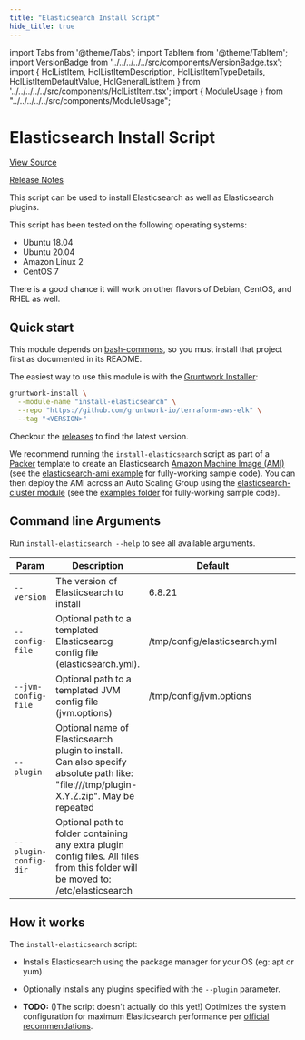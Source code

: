 ```yaml
---
title: "Elasticsearch Install Script"
hide_title: true
---
```


import Tabs from '@theme/Tabs';
import TabItem from '@theme/TabItem';
import VersionBadge from '../../../../../src/components/VersionBadge.tsx';
import { HclListItem, HclListItemDescription, HclListItemTypeDetails, HclListItemDefaultValue, HclGeneralListItem } from '../../../../../src/components/HclListItem.tsx';
import { ModuleUsage } from "../../../../../src/components/ModuleUsage";

<VersionBadge repoTitle="ELK AWS Module" version="0.11.1" lastModifiedVersion="0.11.1"/>

# Elasticsearch Install Script

<a href="https://github.com/gruntwork-io/terraform-aws-elk/tree/master/modules/install-elasticsearch" className="link-button" title="View the source code for this module in GitHub.">View Source</a>

<a href="https://github.com/gruntwork-io/terraform-aws-elk/releases/tag/v0.11.1" className="link-button" title="Release notes for only versions which impacted this module.">Release Notes</a>

This script can be used to install Elasticsearch as well as Elasticsearch plugins.

This script has been tested on the following operating systems:

*   Ubuntu 18.04
*   Ubuntu 20.04
*   Amazon Linux 2
*   CentOS 7

There is a good chance it will work on other flavors of Debian, CentOS, and RHEL as well.

## Quick start

This module depends on [bash-commons](https://github.com/gruntwork-io/bash-commons), so you must install that project
first as documented in its README.

The easiest way to use this module is with the [Gruntwork Installer](https://github.com/gruntwork-io/gruntwork-installer):

```bash
gruntwork-install \
  --module-name "install-elasticsearch" \
  --repo "https://github.com/gruntwork-io/terraform-aws-elk" \
  --tag "<VERSION>"
```

Checkout the [releases](https://github.com/gruntwork-io/terraform-aws-elk/releases) to find the latest version.

We recommend running the `install-elasticsearch` script as part of a [Packer](https://www.packer.io/) template to
create an Elasticsearch [Amazon Machine Image (AMI)](http://docs.aws.amazon.com/AWSEC2/latest/UserGuide/AMIs.html) (see
the [elasticsearch-ami example](https://github.com/gruntwork-io/terraform-aws-elk/tree/master/examples/elk-amis/elasticsearch) for fully-working sample code). You can then deploy the AMI across an Auto Scaling Group using the [elasticsearch-cluster module](https://github.com/gruntwork-io/terraform-aws-elk/tree/master/modules/elasticsearch-cluster) (see the
[examples folder](https://github.com/gruntwork-io/terraform-aws-elk/tree/master/examples) for fully-working sample code).

## Command line Arguments

Run `install-elasticsearch --help` to see all available arguments.

| Param                 | Description                                                                                                                              | Default                       |   |   |
|-----------------------|------------------------------------------------------------------------------------------------------------------------------------------|-------------------------------|---|---|
| `--version`           | The version of Elasticsearch to install                                                                                                  | 6.8.21                        |   |   |
| `--config-file`       | Optional path to a templated Elasticsearcg config file (elasticsearch.yml).                                                              | /tmp/config/elasticsearch.yml |   |   |
| `--jvm-config-file`   | Optional path to a templated JVM config file (jvm.options)                                                                               | /tmp/config/jvm.options       |   |   |
| `--plugin`            | Optional name of Elasticsearch plugin to install. Can also specify absolute path like: "file:///tmp/plugin-X.Y.Z.zip". May be repeated |                               |   |   |
| `--plugin-config-dir` | Optional path to folder containing any extra plugin config files.  All files from this folder will be moved to: /etc/elasticsearch       |                               |   |   |

## How it works

The `install-elasticsearch` script:

*   Installs Elasticsearch using the package manager for your OS (eg: apt or yum)

*   Optionally installs any plugins specified with the `--plugin` parameter.

*   **TODO:** ()The script doesn't actually do this yet!) Optimizes the system configuration for maximum Elasticsearch performance per [official recommendations](https://www.elastic.co/guide/en/elasticsearch/reference/6.8/system-config.html).


<!-- ##DOCS-SOURCER-START
{
  "originalSources": [
    "https://github.com/gruntwork-io/terraform-aws-elk/tree/master/modules/install-elasticsearch/readme.md",
    "https://github.com/gruntwork-io/terraform-aws-elk/tree/master/modules/install-elasticsearch/variables.tf",
    "https://github.com/gruntwork-io/terraform-aws-elk/tree/master/modules/install-elasticsearch/outputs.tf"
  ],
  "sourcePlugin": "module-catalog-api",
  "hash": "b5bbb3aeeeec7cc9487941f71b1d718c"
}
##DOCS-SOURCER-END -->
